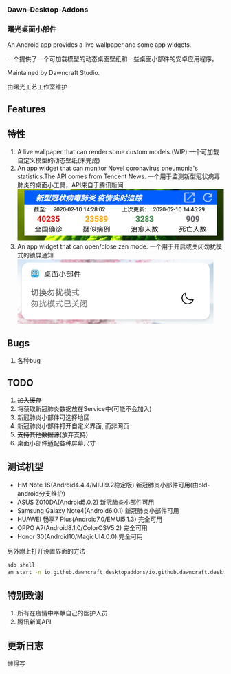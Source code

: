 ### Dawn-Desktop-Addons
### 曙光桌面小部件

An Android app provides a live wallpaper and some app widgets.

一个提供了一个可加载模型的动态桌面壁纸和一些桌面小部件的安卓应用程序。

Maintained by Dawncraft Studio.

由曙光工艺工作室维护

## Features
## 特性

1. A live wallpaper that can render some custom models.(WIP)
   一个可加载自定义模型的动态壁纸(未完成)
2. An app widget that can monitor Novel coronavirus pneumonia's statistics.The API comes from Tencent News.
   一个用于监测新型冠状病毒肺炎的桌面小工具，API来自于腾讯新闻
   ![Screenshot1](/screenshot-1.png)
3. An app widget that can open/close zen mode.
   一个用于开启或关闭勿扰模式的锁屏通知
   ![Screenshot2](/screenshot-2.png)

## Bugs
1. 各种bug

## TODO
1. ~~加入缓存~~
2. 将获取新冠肺炎数据放在Service中(可能不会加入)
3. 新冠肺炎小部件可选择地区
4. 新冠肺炎小部件打开自定义界面, 而非网页
5. ~~支持其他数据源~~(放弃支持)
6. 桌面小部件适配各种屏幕尺寸

## 测试机型
- HM Note 1S(Android4.4.4/MIUI9.2稳定版) 新冠肺炎小部件可用(由old-android分支维护)
- ASUS Z010DA(Android5.0.2) 新冠肺炎小部件可用
- Samsung Galaxy Note4(Android6.0.1) 新冠肺炎小部件可用
- HUAWEI 畅享7 Plus(Android7.0/EMUI5.1.3) 完全可用
- OPPO A7(Android8.1.0/ColorOSV5.2) 完全可用
- Honor 30(Android10/MagicUI4.0.0) 完全可用

另外附上打开设置界面的方法
```bash
adb shell
am start -n io.github.dawncraft.desktopaddons/io.github.dawncraft.desktopaddons.SettingsActivity
```

## 特别致谢
1. 所有在疫情中奉献自己的医护人员
2. 腾讯新闻API

## 更新日志
懒得写
